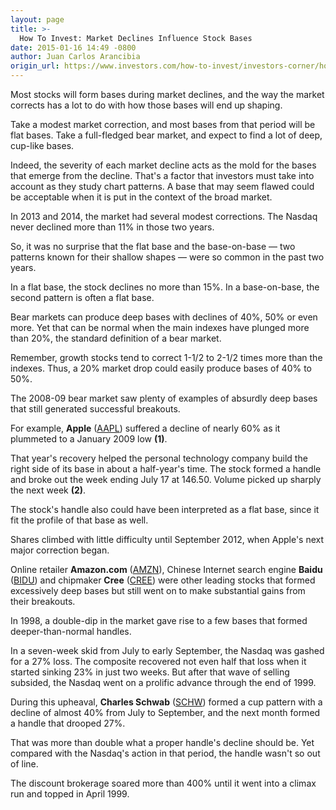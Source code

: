 ```yaml
---
layout: page
title: >-
  How To Invest: Market Declines Influence Stock Bases
date: 2015-01-16 14:49 -0800
author: Juan Carlos Arancibia
origin_url: https://www.investors.com/how-to-invest/investors-corner/how-market-declines-shape-bases/
---
```


Most stocks will form bases during market declines, and the way the market corrects has a lot to do with how those bases will end up shaping.

Take a modest market correction, and most bases from that period will be flat bases. Take a full-fledged bear market, and expect to find a lot of deep, cup-like bases.

Indeed, the severity of each market decline acts as the mold for the bases that emerge from the decline. That's a factor that investors must take into account as they study chart patterns. A base that may seem flawed could be acceptable when it is put in the context of the broad market.

In 2013 and 2014, the market had several modest corrections. The Nasdaq never declined more than 11% in those two years.

So, it was no surprise that the flat base and the base-on-base — two patterns known for their shallow shapes — were so common in the past two years.

In a flat base, the stock declines no more than 15%. In a base-on-base, the second pattern is often a flat base.

Bear markets can produce deep bases with declines of 40%, 50% or even more. Yet that can be normal when the main indexes have plunged more than 20%, the standard definition of a bear market.

Remember, growth stocks tend to correct 1-1/2 to 2-1/2 times more than the indexes. Thus, a 20% market drop could easily produce bases of 40% to 50%.

The 2008-09 bear market saw plenty of examples of absurdly deep bases that still generated successful breakouts.

For example, **Apple** ([AAPL](https://research.investors.com/quote.aspx?symbol=AAPL)) suffered a decline of nearly 60% as it plummeted to a January 2009 low **(1)**.

That year's recovery helped the personal technology company build the right side of its base in about a half-year's time. The stock formed a handle and broke out the week ending July 17 at 146.50. Volume picked up sharply the next week **(2)**.

The stock's handle also could have been interpreted as a flat base, since it fit the profile of that base as well.

Shares climbed with little difficulty until September 2012, when Apple's next major correction began.

Online retailer **Amazon.com** ([AMZN](https://research.investors.com/quote.aspx?symbol=AMZN)), Chinese Internet search engine **Baidu** ([BIDU](https://research.investors.com/quote.aspx?symbol=BIDU)) and chipmaker **Cree** ([CREE](https://research.investors.com/quote.aspx?symbol=CREE)) were other leading stocks that formed excessively deep bases but still went on to make substantial gains from their breakouts.

In 1998, a double-dip in the market gave rise to a few bases that formed deeper-than-normal handles.

In a seven-week skid from July to early September, the Nasdaq was gashed for a 27% loss. The composite recovered not even half that loss when it started sinking 23% in just two weeks. But after that wave of selling subsided, the Nasdaq went on a prolific advance through the end of 1999.

During this upheaval, **Charles Schwab** ([SCHW](https://research.investors.com/quote.aspx?symbol=SCHW)) formed a cup pattern with a decline of almost 40% from July to September, and the next month formed a handle that drooped 27%.

That was more than double what a proper handle's decline should be. Yet compared with the Nasdaq's action in that period, the handle wasn't so out of line.

The discount brokerage soared more than 400% until it went into a climax run and topped in April 1999.
